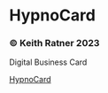 # HypnoCard

### © Keith Ratner 2023

Digital Business Card

<a href="https://kratner.github.io/hypnocard/">HypnoCard</a>
